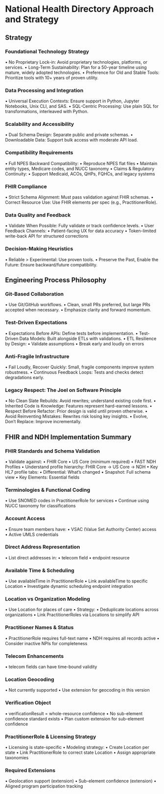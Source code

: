 # National Health Directory Approach and Strategy

## Strategy

### Foundational Technology Strategy

 • No Proprietary Lock-in: Avoid proprietary technologies, platforms, or services.
 • Long-Term Sustainability: Plan for a 50-year timeline using mature, widely adopted technologies.
 • Preference for Old and Stable Tools: Prioritize tools with 10+ years of proven utility.

### Data Processing and Integration

 • Universal Execution Contexts: Ensure support in Python, Jupyter Notebooks, Unix CLI, and SAS.
 • SQL-Centric Processing: Use plain SQL for transformations, interleaved with Python.

### Scalability and Accessibility

 • Dual Schema Design: Separate public and private schemas.
 • Downloadable Data: Support bulk access with moderate API load.

### Compatibility Requirements

 • Full NPES Backward Compatibility:
 • Reproduce NPES flat files
 • Maintain entity types, Medicare codes, and NUCC taxonomy
 • Claims & Regulatory Continuity:
 • Support Medicaid, ACOs, QHPs, FQHCs, and legacy systems

### FHIR Compliance

 • Strict Schema Alignment: Must pass validation against FHIR schemas.
 • Correct Resource Use: Use FHIR elements per spec (e.g., PractitionerRole).

### Data Quality and Feedback

 • Validate When Possible: Fully validate or track confidence levels.
 • User Feedback Channels:
 • Patient-facing UX for data accuracy
 • Token-limited write-back API for structured corrections

### Decision-Making Heuristics

 • Reliable > Experimental: Use proven tools.
 • Preserve the Past, Enable the Future: Ensure backward/future compatibility.

## Engineering Process Philosophy

### Git-Based Collaboration

 • Use Git/GitHub workflows.
 • Clean, small PRs preferred, but large PRs accepted when necessary.
 • Emphasize clarity and forward momentum.

### Test-Driven Expectations

 • Expectations Before APIs: Define tests before implementation.
 • Test-Driven Data Models: Built alongside ETLs with validations.
 • ETL Resilience by Design:
 • Validate assumptions
 • Break early and loudly on errors

### Anti-Fragile Infrastructure

 • Fail Loudly, Recover Quickly: Small, fragile components improve system robustness.
 • Continuous Feedback Loops: Tests and checks detect degradations early.

### Legacy Respect: The Joel on Software Principle

 • No Clean Slate Rebuilds: Avoid rewrites; understand existing code first.
 • Inherited Code is Knowledge: Features represent hard-earned lessons.
 • Respect Before Refactor: Prior design is valid until proven otherwise.
 • Avoid Reinventing Mistakes: Rewrites risk losing key insights.
 • Evolve, Don’t Replace: Improve incrementally.

## FHIR and NDH Implementation Summary

### FHIR Standards and Schema Validation

 • Validate against:
 • FHIR Core
 • US Core (minimum required)
 • FAST NDH Profiles
 • Understand profile hierarchy: FHIR Core → US Core → NDH
 • Key HL7 profile tabs:
 • Differential: What’s changed
 • Snapshot: Full schema view
 • Key Elements: Essential fields

### Terminologies & Functional Coding

 • Use SNOMED codes in PractitionerRole for services
 • Continue using NUCC taxonomy for classifications

### Account Access

 • Ensure team members have:
 • VSAC (Value Set Authority Center) access
 • Active UMLS credentials

### Direct Address Representation

 • List direct addresses in:
 • telecom field
 • endpoint resource

### Available Time & Scheduling

 • Use availableTime in PractitionerRole
 • Link availableTime to specific Location
 • Investigate dynamic scheduling endpoint integration

### Location vs Organization Modeling

 • Use Location for places of care
 • Strategy:
 • Deduplicate locations across organizations
 • Link PractitionerRoles via Locations to simplify API

### Practitioner Names & Status

 • PractitionerRole requires full-text name
 • NDH requires all records active
 • Consider inactive NPIs for completeness

### Telecom Enhancements

 • telecom fields can have time-bound validity

### Location Geocoding

 • Not currently supported
 • Use extension for geocoding in this version

### Verification Object

 • verificationResult = whole-resource confidence
 • No sub-element confidence standard exists
 • Plan custom extension for sub-element confidence

### PractitionerRole & Licensing Strategy

 • Licensing is state-specific
 • Modeling strategy:
 • Create Location per state
 • Link PractitionerRole to correct state Location
 • Assign appropriate taxonomies

### Required Extensions

 • Geolocation support (extension)
 • Sub-element confidence (extension)
 • Aligned program participation tracking
